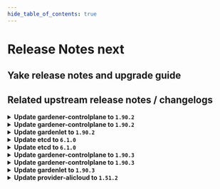 ```yaml
---
hide_table_of_contents: true
---
```


# Release Notes next

## Yake release notes and upgrade guide

## Related upstream release notes / changelogs


<details>
<summary><b>Update gardener-controlplane to <code>1.90.2</code></b></summary>

# [gardener/gardener]

## 🐛 Bug Fixes

- `[USER]` An issue has been fixed which caused `Shoot` reconciliation to get stuck because the API discovery used to generate the read-only `ClusterRole` for `shoots/viewerkubeconfig` subresource failed. by @rfranzke [#9361]

## Docker Images
- admission-controller: `europe-docker.pkg.dev/gardener-project/releases/gardener/admission-controller:v1.90.2`
- apiserver: `europe-docker.pkg.dev/gardener-project/releases/gardener/apiserver:v1.90.2`
- controller-manager: `europe-docker.pkg.dev/gardener-project/releases/gardener/controller-manager:v1.90.2`
- gardenlet: `europe-docker.pkg.dev/gardener-project/releases/gardener/gardenlet:v1.90.2`
- node-agent: `europe-docker.pkg.dev/gardener-project/releases/gardener/node-agent:v1.90.2`
- operator: `europe-docker.pkg.dev/gardener-project/releases/gardener/operator:v1.90.2`
- resource-manager: `europe-docker.pkg.dev/gardener-project/releases/gardener/resource-manager:v1.90.2`
- scheduler: `europe-docker.pkg.dev/gardener-project/releases/gardener/scheduler:v1.90.2`


</details>

<details>
<summary><b>Update gardener-controlplane to <code>1.90.2</code></b></summary>

# [gardener/gardener]

## 🐛 Bug Fixes

- `[USER]` An issue has been fixed which caused `Shoot` reconciliation to get stuck because the API discovery used to generate the read-only `ClusterRole` for `shoots/viewerkubeconfig` subresource failed. by @rfranzke [#9361]

## Docker Images
- admission-controller: `europe-docker.pkg.dev/gardener-project/releases/gardener/admission-controller:v1.90.2`
- apiserver: `europe-docker.pkg.dev/gardener-project/releases/gardener/apiserver:v1.90.2`
- controller-manager: `europe-docker.pkg.dev/gardener-project/releases/gardener/controller-manager:v1.90.2`
- gardenlet: `europe-docker.pkg.dev/gardener-project/releases/gardener/gardenlet:v1.90.2`
- node-agent: `europe-docker.pkg.dev/gardener-project/releases/gardener/node-agent:v1.90.2`
- operator: `europe-docker.pkg.dev/gardener-project/releases/gardener/operator:v1.90.2`
- resource-manager: `europe-docker.pkg.dev/gardener-project/releases/gardener/resource-manager:v1.90.2`
- scheduler: `europe-docker.pkg.dev/gardener-project/releases/gardener/scheduler:v1.90.2`


</details>

<details>
<summary><b>Update gardenlet to <code>1.90.2</code></b></summary>

# [gardener/gardener]

## 🐛 Bug Fixes

- `[USER]` An issue has been fixed which caused `Shoot` reconciliation to get stuck because the API discovery used to generate the read-only `ClusterRole` for `shoots/viewerkubeconfig` subresource failed. by @rfranzke [#9361]

## Docker Images
- admission-controller: `europe-docker.pkg.dev/gardener-project/releases/gardener/admission-controller:v1.90.2`
- apiserver: `europe-docker.pkg.dev/gardener-project/releases/gardener/apiserver:v1.90.2`
- controller-manager: `europe-docker.pkg.dev/gardener-project/releases/gardener/controller-manager:v1.90.2`
- gardenlet: `europe-docker.pkg.dev/gardener-project/releases/gardener/gardenlet:v1.90.2`
- node-agent: `europe-docker.pkg.dev/gardener-project/releases/gardener/node-agent:v1.90.2`
- operator: `europe-docker.pkg.dev/gardener-project/releases/gardener/operator:v1.90.2`
- resource-manager: `europe-docker.pkg.dev/gardener-project/releases/gardener/resource-manager:v1.90.2`
- scheduler: `europe-docker.pkg.dev/gardener-project/releases/gardener/scheduler:v1.90.2`


</details>

<details>
<summary><b>Update etcd to <code>6.1.0</code></b></summary>

## What's Changed
* Pass through .values.backup.secretData by @j2L4e in https://github.com/gardener-community/etcd/pull/15

## New Contributors
* @j2L4e made their first contribution in https://github.com/gardener-community/etcd/pull/15

**Full Changelog**: https://github.com/gardener-community/etcd/compare/6.0.0...6.1.0

</details>

<details>
<summary><b>Update etcd to <code>6.1.0</code></b></summary>

## What's Changed
* Pass through .values.backup.secretData by @j2L4e in https://github.com/gardener-community/etcd/pull/15

## New Contributors
* @j2L4e made their first contribution in https://github.com/gardener-community/etcd/pull/15

**Full Changelog**: https://github.com/gardener-community/etcd/compare/6.0.0...6.1.0

</details>

<details>
<summary><b>Update gardener-controlplane to <code>1.90.3</code></b></summary>

The release-notes for component **github.com/gardener/gardener** in version **v1.90.3** exceeded the maximum length of 25000 characters allowed by GitHub for release-bodies.
They have been uploaded as release-asset and can be found at https://github.com/gardener/gardener/releases/download/v1.90.3/release_notes.md.

</details>

<details>
<summary><b>Update gardener-controlplane to <code>1.90.3</code></b></summary>

The release-notes for component **github.com/gardener/gardener** in version **v1.90.3** exceeded the maximum length of 25000 characters allowed by GitHub for release-bodies.
They have been uploaded as release-asset and can be found at https://github.com/gardener/gardener/releases/download/v1.90.3/release_notes.md.

</details>

<details>
<summary><b>Update gardenlet to <code>1.90.3</code></b></summary>

The release-notes for component **github.com/gardener/gardener** in version **v1.90.3** exceeded the maximum length of 25000 characters allowed by GitHub for release-bodies.
They have been uploaded as release-asset and can be found at https://github.com/gardener/gardener/releases/download/v1.90.3/release_notes.md.

</details>

<details>
<summary><b>Update provider-alicloud to <code>1.51.2</code></b></summary>

no release notes available

## Docker Images
- gardener-extension-admission-alicloud: `europe-docker.pkg.dev/gardener-project/releases/gardener/extensions/admission-alicloud:v1.51.2`
- gardener-extension-provider-alicloud: `europe-docker.pkg.dev/gardener-project/releases/gardener/extensions/provider-alicloud:v1.51.2`


</details>
